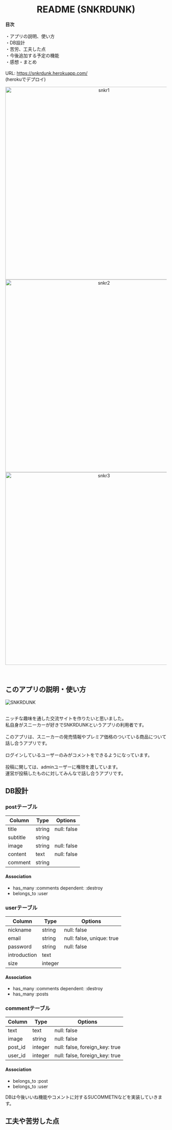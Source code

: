 <h1 align="center">README (SNKRDUNK)</h1>

<b>目次</b>
<br><br>
・アプリの説明、使い方
<br>
・DB設計
<br>
・苦労、工夫した点
<br>
・今後追加する予定の機能
<br>
・感想・まとめ
<br><br>
URL: https://snkrdunk.herokuapp.com/
<br>
(herokuでデプロイ)

<p align="center">
  <img width="600" alt="snkr1" src="https://user-images.githubusercontent.com/57933144/73604734-e1b1cd80-45d8-11ea-8b20-a413c5edb400.png">


  <img width="600" alt="snkr2" src="https://user-images.githubusercontent.com/57933144/73604736-e9717200-45d8-11ea-9b0f-1aea65a0535d.png">


  <img width="600" alt="snkr3" src="https://user-images.githubusercontent.com/57933144/73604738-f1311680-45d8-11ea-8340-cfa3d39deeb4.png">

</p>
<br>

## このアプリの説明・使い方
![SNKRDUNK](https://i.gyazo.com/73d89f225551654128e9fdba83c0a158.gif)

<br>
ニッチな趣味を通した交流サイトを作りたいと思いました。
<br>
私自身がスニーカーが好きでSNKRDUNKというアプリの利用者です。
<br><br>
このアプリは、スニーカーの発売情報やプレミア価格のついている商品について話し合うアプリです。
<br><br>
ログインしているユーザーのみがコメントをできるようになっています。
<br><br>
投稿に関しては、adminユーザーに権限を渡しています。
<br>
運営が投稿したものに対してみんなで話し合うアプリです。


## DB設計
<!-- postは運営が出品していく形になっている -->
### postテーブル
|Column|Type|Options|
|------|----|-------|
|title|string|null: false|
|subtitle|string|
|image|string|null: false|
|content|text|null: false|
|comment|string|
#### Association
- has_many :comments dependent: :destroy
- belongs_to :user

### userテーブル
|Column|Type|Options|
|------|----|-------|
|nickname|string|null: false|
|email|string|null: false, unique: true|
|password|string|null: false|
|introduction|text|
|size|integer|
#### Association
- has_many :comments dependent: :destroy
- has_many :posts
<!-- - has_many :likes dependent: :destroy -->

### commentテーブル
|Column|Type|Options|
|------|----|-------|
|text|text|null: false|
|image|string|null: false|
|post_id|integer|null: false, foreign_key: true|
|user_id|integer|null: false, foreign_key: true|
#### Association
- belongs_to :post
- belongs_to :user

<!-- likeテーブルとネストcommentテーブルができそうなら追加する！ -->
DBは今後いいね機能やコメントに対するSUCOMMETNなどを実装していきます。


## 工夫や苦労した点





